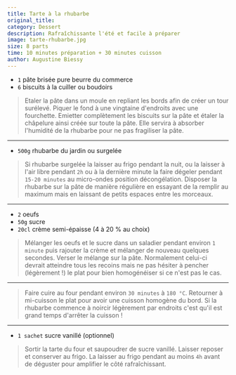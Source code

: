 ```yaml
---
title: Tarte à la rhubarbe
original_title: 
category: Dessert
description: Rafraîchissante l'été et facile à préparer
image: tarte-rhubarbe.jpg
size: 8 parts
time: 10 minutes préparation + 30 minutes cuisson
author: Augustine Biessy
---
```


* `1` pâte brisée pure beurre du commerce
* `6` biscuits à la cuiller ou boudoirs

> Etaler la pâte dans un moule en repliant les bords afin de créer un tour surélevé. Piquer le fond à une vingtaine d'endroits avec une fourchette. Emietter complètement les biscuits sur la pâte et étaler la châpelure ainsi créée sur toute la pâte. Elle servira à absorber l'humidité de la rhubarbe pour ne pas fragiliser la pâte.

---

* `500g` rhubarbe du jardin ou surgelée

> Si rhubarbe surgelée la laisser au frigo pendant la nuit, ou la laisser à l'air libre pendant `2h` ou à la dernière minute la faire dégeler pendant `15-20 minutes` au micro-ondes position décongélation. Disposer la rhubarbe sur la pâte de manière régulière en essayant de la remplir au maximum mais en laissant de petits espaces entre les morceaux.

---

* `2` oeufs
* `50g` sucre
* `20cl` crème semi-épaisse (4 à 20 % au choix)


> Mélanger les oeufs et le sucre dans un saladier pendant environ `1 minute` puis rajouter la crème et mélanger de nouveau quelques secondes. Verser le mélange sur la pâte. Normalement celui-ci devrait atteindre tous les recoins mais ne pas hésiter à pencher (légèrement !) le plat pour bien homogénéiser si ce n'est pas le cas.

---

> Faire cuire au four pendant environ `30 minutes` à `180 °C`. Retourner à mi-cuisson le plat pour avoir une cuisson homogène du bord. Si la rhubarbe commence à noircir légèrement par endroits c'est qu'il est grand temps d'arrêter la cuisson !

---

* `1 sachet` sucre vanillé (optionnel)

> Sortir la tarte du four et saupoudrer de sucre vanillé. Laisser reposer et conserver au frigo. La laisser au frigo pendant au moins `4h` avant de déguster pour amplifier le côté rafraîchissant.